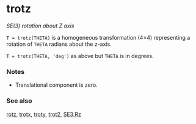 ---
---
# trotz
_SE(3) rotation about Z axis_


```T = trotz(THETA)``` is a homogeneous transformation (4&times;4) representing a rotation
of `THETA` radians about the z-axis.


```T = trotz(THETA, 'deg')``` as above but `THETA` is in degrees.
### Notes
* Translational component is zero.

### See also

[rotz](rotz.md), [trotx](trotx.md), [troty](troty.md), [trot2](trot2.md), [SE3.Rz](SE3.Rz.md)
